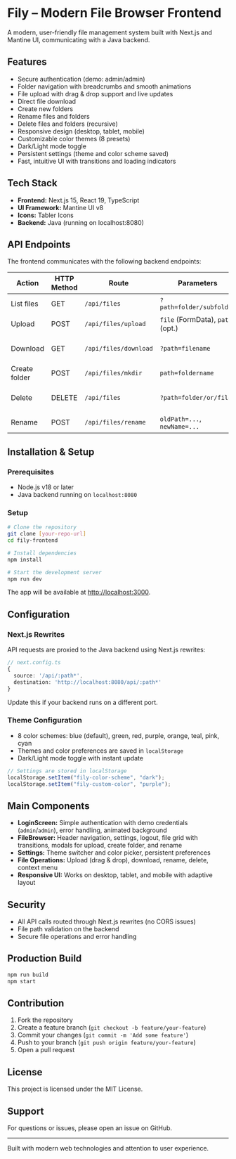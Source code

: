 # Fily – Modern File Browser Frontend

A modern, user-friendly file management system built with Next.js and Mantine UI, communicating with a Java backend.

## Features

- Secure authentication (demo: admin/admin)
- Folder navigation with breadcrumbs and smooth animations
- File upload with drag & drop support and live updates
- Direct file download
- Create new folders
- Rename files and folders
- Delete files and folders (recursive)
- Responsive design (desktop, tablet, mobile)
- Customizable color themes (8 presets)
- Dark/Light mode toggle
- Persistent settings (theme and color scheme saved)
- Fast, intuitive UI with transitions and loading indicators

## Tech Stack

- **Frontend:** Next.js 15, React 19, TypeScript
- **UI Framework:** Mantine UI v8
- **Icons:** Tabler Icons
- **Backend:** Java (running on localhost:8080)

## API Endpoints

The frontend communicates with the following backend endpoints:

| Action        | HTTP Method | Route                 | Parameters                       | Description                       |
| ------------- | ----------- | --------------------- | -------------------------------- | --------------------------------- |
| List files    | GET         | `/api/files`          | `?path=folder/subfolder`         | List files and folders            |
| Upload        | POST        | `/api/files/upload`   | `file` (FormData), `path` (opt.) | Upload file to folder             |
| Download      | GET         | `/api/files/download` | `?path=filename`                 | Download file or folder           |
| Create folder | POST        | `/api/files/mkdir`    | `path=foldername`                | Create new folder                 |
| Delete        | DELETE      | `/api/files`          | `?path=folder/or/file`           | Delete file or folder (recursive) |
| Rename        | POST        | `/api/files/rename`   | `oldPath=...`, `newName=...`     | Rename file or folder             |

## Installation & Setup

### Prerequisites

- Node.js v18 or later
- Java backend running on `localhost:8080`

### Setup

```bash
# Clone the repository
git clone [your-repo-url]
cd fily-frontend

# Install dependencies
npm install

# Start the development server
npm run dev
```

The app will be available at [http://localhost:3000](http://localhost:3000).

## Configuration

### Next.js Rewrites

API requests are proxied to the Java backend using Next.js rewrites:

```typescript
// next.config.ts
{
  source: '/api/:path*',
  destination: 'http://localhost:8080/api/:path*'
}
```

Update this if your backend runs on a different port.

### Theme Configuration

- 8 color schemes: blue (default), green, red, purple, orange, teal, pink, cyan
- Themes and color preferences are saved in `localStorage`
- Dark/Light mode toggle with instant update

```typescript
// Settings are stored in localStorage
localStorage.setItem("fily-color-scheme", "dark");
localStorage.setItem("fily-custom-color", "purple");
```

## Main Components

- **LoginScreen:** Simple authentication with demo credentials (`admin`/`admin`), error handling, animated background
- **FileBrowser:** Header navigation, settings, logout, file grid with transitions, modals for upload, create folder, and rename
- **Settings:** Theme switcher and color picker, persistent preferences
- **File Operations:** Upload (drag & drop), download, rename, delete, context menu
- **Responsive UI:** Works on desktop, tablet, and mobile with adaptive layout

## Security

- All API calls routed through Next.js rewrites (no CORS issues)
- File path validation on the backend
- Secure file operations and error handling

## Production Build

```bash
npm run build
npm start
```

## Contribution

1. Fork the repository
2. Create a feature branch (`git checkout -b feature/your-feature`)
3. Commit your changes (`git commit -m 'Add some feature'`)
4. Push to your branch (`git push origin feature/your-feature`)
5. Open a pull request

## License

This project is licensed under the MIT License.

## Support

For questions or issues, please open an issue on GitHub.

---

Built with modern web technologies and attention to user experience.
